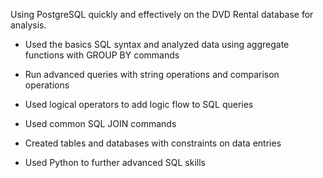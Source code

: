 Using PostgreSQL quickly and effectively on the DVD Rental database for analysis. 

- Used the basics SQL syntax and analyzed data using aggregate functions with GROUP BY commands

- Run advanced queries with string operations and comparison operations

- Used logical operators to add logic flow to SQL queries

- Used common SQL JOIN commands

- Created tables and databases with constraints on data entries

- Used Python to further advanced SQL skills
